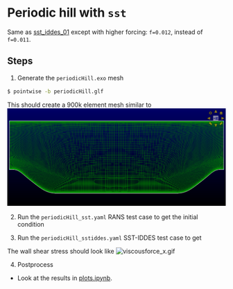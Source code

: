 # Periodic hill with `sst`

Same as [sst_iddes_01](../sst_iddes_01) except with higher forcing:
`f=0.012`, instead of `f=0.011`.

## Steps
1.  Generate the `periodicHill.exo` mesh
```bash
$ pointwise -b periodicHill.glf
```

This should create a 900k element mesh similar to  
![periodicHillMesh](../meshes/periodicHillMesh.png)

2.  Run the `periodicHill_sst.yaml` RANS test case to get the initial condition

3.  Run the `periodicHill_sstiddes.yaml` SST-IDDES test case to get 

The wall shear stress should look like
![viscousforce_x.gif](viscousforce_x.gif)

4.  Postprocess  

- Look at the results in [plots.ipynb](plots.ipynb).
